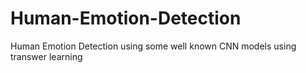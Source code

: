 # Human-Emotion-Detection
Human Emotion Detection using some well known CNN models using transwer learning
